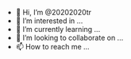 - 👋 Hi, I’m @20202020tr
- 👀 I’m interested in ...
- 🌱 I’m currently learning ...
- 💞️ I’m looking to collaborate on ...
- 📫 How to reach me ...

<!---
20202020tr/20202020tr is a ✨ special ✨ repository because its `README.md` (this file) appears on your GitHub profile.
You can click the Preview link to take a look at your changes.
--->
